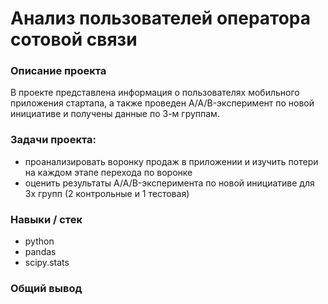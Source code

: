 # Анализ пользователей оператора сотовой связи
### Описание проекта

В проекте представлена информация о пользователях мобильного приложения стартапа, а также проведен A/A/B-эксперимент по новой инициативе и получены данные по 3-м группам.

### Задачи проекта:
* проанализировать воронку продаж в приложении и изучить потери на каждом этапе перехода по воронке 
* оценить результаты A/A/B-эксперимента по новой инициативе для 3х групп (2 контрольные и 1 тестовая)


### Навыки / стек
* python
* pandas
* scipy.stats


### Общий вывод
